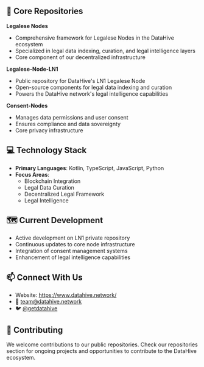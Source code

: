 ## 🚀 Core Repositories

**Legalese Nodes**
- Comprehensive framework for Legalese Nodes in the DataHive ecosystem
- Specialized in legal data indexing, curation, and legal intelligence layers
- Core component of our decentralized infrastructure

**Legalese-Node-LN1**
- Public repository for DataHive's LN1 Legalese Node
- Open-source components for legal data indexing and curation
- Powers the DataHive network's legal intelligence capabilities

**Consent-Nodes**
- Manages data permissions and user consent
- Ensures compliance and data sovereignty
- Core privacy infrastructure

## 💻 Technology Stack

- **Primary Languages**: Kotlin, TypeScript, JavaScript, Python
- **Focus Areas**: 
  - Blockchain Integration
  - Legal Data Curation
  - Decentralized Legal Framework
  - Legal Intelligence

## 🗺️ Current Development

- Active development on LN1 private repository
- Continuous updates to core node infrastructure
- Integration of consent management systems
- Enhancement of legal intelligence capabilities

## 📫 Connect With Us

- Website: https://www.datahive.network/
- 📧 [team@datahive.network](mailto:team@datahive.network)
- 🐦 [@getdatahive](https://twitter.com/getdatahive)

## 🤝 Contributing

We welcome contributions to our public repositories. Check our repositories section for ongoing projects and opportunities to contribute to the DataHive ecosystem.
